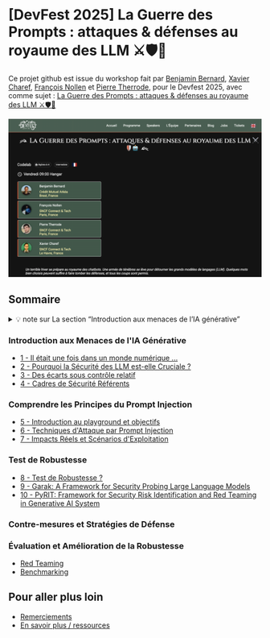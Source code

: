 # [DevFest 2025] La Guerre des Prompts : attaques & défenses au royaume des LLM ⚔️🛡️🤖

Ce projet github est issue du workshop fait par [Benjamin Bernard](https://www.linkedin.com/in/benvii/), [Xavier Charef](https://www.linkedin.com/in/xavier-charef-6b843497/), [François Nollen](https://www.linkedin.com/in/francois-nollen/) et [Pierre Therrode](https://www.linkedin.com/in/ptherrode/), pour le Devfest 2025, avec comme sujet : [La Guerre des Prompts : attaques & défenses au royaume des LLM ⚔️🛡️🤖](https://devfest2025.gdgnantes.com/en/sessions/la_guerre_des_prompts___attaques___defenses_au_royaume_des_llm________)

<img src="img/la-guerre-des-prompts-attaques-et-defenses-au-royaume-des-llm.png"  alt="La Guerre des Prompts : attaques & défenses au royaume des LLM">


## Sommaire

<details>
  <summary>💡 note sur La section “Introduction aux menaces de l’IA générative”</summary>
    
La section “**Introduction aux menaces de l’IA générative**” vise avant tout à donner des repères pour comprendre les enjeux
et prendre du recul sur le sujet, avant de se lancer pleinnement dans la pratique ("**Comprendre les Principes du Prompt Injection et leurs Impacts**"). 

Lors du codelab, cette introduction sera présentée sous forme de diaporama (10-15min). Cela permettra à chacun de 
préparer sereinement sa machine tout en se familiarisant progressivement avec la thématique abordée.
</details>


### Introduction aux Menaces de l'IA Générative
 
- [1 - Il était une fois dans un monde numérique ...](step_1.md)
- [2 - Pourquoi la Sécurité des LLM est-elle Cruciale ?](step_2.md)
- [3 - Des écarts sous contrôle relatif](step_3.md)
- [4 - Cadres de Sécurité Référents](step_4.md)

### Comprendre les Principes du Prompt Injection
 
- [5 - Introduction au playground et objectifs](step_5.md)
- [6 - Techniques d'Attaque par Prompt Injection](step_6.md)
- [7 - Impacts Réels et Scénarios d'Exploitation](step_7.md)

### Test de Robustesse

- [8 - Test de Robustesse ?](step_8.md)
- [9 - Garak: A Framework for Security Probing Large Language Models](step_9.md)
- [10 - PyRIT: Framework for Security Risk Identification and Red Teaming in Generative AI System](step_10.md)


### Contre-mesures et Stratégies de Défense

### Évaluation et Amélioration de la Robustesse

 - [Red Teaming](red-teaming.md)
 - [Benchmarking](benchmarking.md)


## Pour aller plus loin

- [Remerciements](thanks-you.md)
- [En savoir plus / ressources](resources.md)
